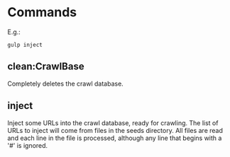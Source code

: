 # Commands

E.g.:

    gulp inject

## clean:CrawlBase

Completely deletes the crawl database.

## inject

Inject some URLs into the crawl database, ready for crawling. The list of URLs to inject will come from files in the seeds directory. All files are read and each line in the file is processed, although any line that begins with a '#' is ignored.